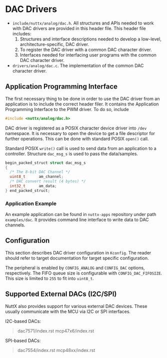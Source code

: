 # DAC Drivers

  - `include/nuttx/analog/dac.h`. All structures and APIs needed to work
    with DAC drivers are provided in this header file. This header file
    includes:
    1.  Structures and interface descriptions needed to develop a
        low-level, architecture-specific, DAC driver.
    2.  To register the DAC driver with a common DAC character driver.
    3.  Interfaces needed for interfacing user programs with the common
        DAC character driver.
  - `drivers/analog/dac.c`. The implementation of the common DAC
    character driver.

## Application Programming Interface

The first necessary thing to be done in order to use the DAC driver from
an application is to include the correct header filer. It contains the
Application Programming Interface to the PWM driver. To do so, include

``` c
#include <nuttx/analog/dac.h>
```

DAC driver is registered as a POSIX character device driver into `/dev`
namespace. It is necessary to open the device to get a file descriptor
for further operations. This can be done with standard POSIX `open()`
call.

Standard POSIX `write()` call is used to send data from an application
to a controller. Structure `dac_msg_s` is used to pass the data/samples.

``` c
begin_packed_struct struct dac_msg_s
{
  /* The 8-bit DAC Channel */
  uint8_t      am_channel;
  /* DAC convert result (4 bytes) */
  int32_t      am_data;
} end_packed_struct;
```

### Application Example

An example application can be found in `nuttx-apps` repository under
path `examples/dac`. It provides command line interface to write data to
DAC channels.

## Configuration

This section describes DAC driver configuration in `Kconfig`. The reader
should refer to target documentation for target specific configuration.

The peripheral is enabled by `CONFIG_ANALOG` and `CONFIG_DAC` options,
respectively. The FIFO queue size is configurable with
`CONFIG_DAC_FIFOSIZE`. This size is limited to `255` to fit into
`uint8_t`.

## Supported External DACs (I2C/SPI)

NuttX also provides support for various external DAC devices. These
usually communicate with the MCU via I2C or SPI interfaces.

I2C-based DACs:

> dac7571/index.rst mcp47x6/index.rst

SPI-based DACs:

> dac7554/index.rst mcp48xx/index.rst

